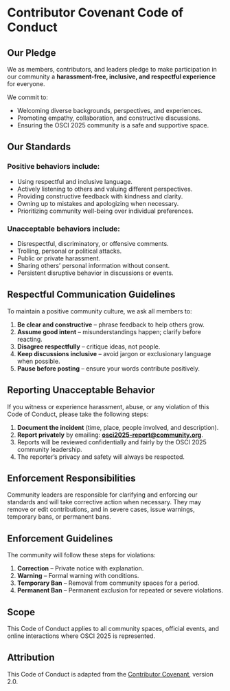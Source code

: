 
# Contributor Covenant Code of Conduct

## Our Pledge
We as members, contributors, and leaders pledge to make participation in our community a **harassment-free, inclusive, and respectful experience** for everyone.

We commit to:
- Welcoming diverse backgrounds, perspectives, and experiences.
- Promoting empathy, collaboration, and constructive discussions.
- Ensuring the OSCI 2025 community is a safe and supportive space.

## Our Standards

### Positive behaviors include:
- Using respectful and inclusive language.
- Actively listening to others and valuing different perspectives.
- Providing constructive feedback with kindness and clarity.
- Owning up to mistakes and apologizing when necessary.
- Prioritizing community well-being over individual preferences.

### Unacceptable behaviors include:
- Disrespectful, discriminatory, or offensive comments.
- Trolling, personal or political attacks.
- Public or private harassment.
- Sharing others’ personal information without consent.
- Persistent disruptive behavior in discussions or events.

## Respectful Communication Guidelines
To maintain a positive community culture, we ask all members to:
1. **Be clear and constructive** – phrase feedback to help others grow.
2. **Assume good intent** – misunderstandings happen; clarify before reacting.
3. **Disagree respectfully** – critique ideas, not people.
4. **Keep discussions inclusive** – avoid jargon or exclusionary language when possible.
5. **Pause before posting** – ensure your words contribute positively.

## Reporting Unacceptable Behavior
If you witness or experience harassment, abuse, or any violation of this Code of Conduct, please take the following steps:

1. **Document the incident** (time, place, people involved, and description).
2. **Report privately** by emailing: **osci2025-report@community.org**.
3. Reports will be reviewed confidentially and fairly by the OSCI 2025 community leadership.
4. The reporter’s privacy and safety will always be respected.

## Enforcement Responsibilities
Community leaders are responsible for clarifying and enforcing our standards and will take corrective action when necessary. They may remove or edit contributions, and in severe cases, issue warnings, temporary bans, or permanent bans.

## Enforcement Guidelines
The community will follow these steps for violations:
1. **Correction** – Private notice with explanation.
2. **Warning** – Formal warning with conditions.
3. **Temporary Ban** – Removal from community spaces for a period.
4. **Permanent Ban** – Permanent exclusion for repeated or severe violations.

## Scope
This Code of Conduct applies to all community spaces, official events, and online interactions where OSCI 2025 is represented.

## Attribution
This Code of Conduct is adapted from the [Contributor Covenant](https://www.contributor-covenant.org/version/2/0/code_of_conduct.html), version 2.0.
